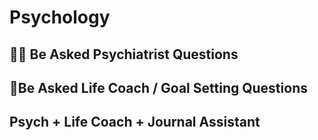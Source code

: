 # Psychology

## 👩‍⚕️ Be Asked Psychiatrist Questions

## 🎯Be Asked Life Coach / Goal Setting Questions

## Psych + Life Coach + Journal Assistant
